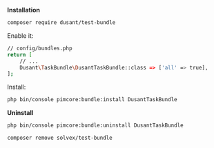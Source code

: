 

**Installation**

```bash
composer require dusant/test-bundle
```

Enable it:
```bash
// config/bundles.php
return [
    // ...
    Dusant\TaskBundle\DusantTaskBundle::class => ['all' => true],
];
```

Install:
```bash
php bin/console pimcore:bundle:install DusantTaskBundle
``` 

**Uninstall**

```bash
php bin/console pimcore:bundle:uninstall DusantTaskBundle
``` 

```bash
composer remove solvex/test-bundle
```

